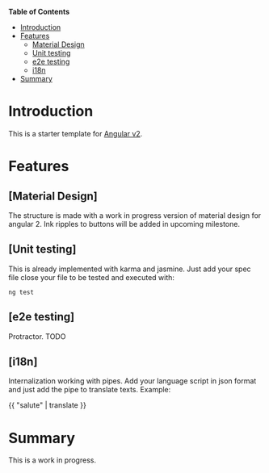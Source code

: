 **Table of Contents**

- [Introduction](#)
- [Features](#)
    - [Material Design](#)
    - [Unit testing](#)
    - [e2e testing](#)
    - [i18n](#)
- [Summary](#)

# Introduction
This is a starter template for [Angular v2](https://angular.io/).

# Features
## [Material Design]
The structure is made with a work in progress version of material design for angular 2. 
Ink ripples to buttons will be added in upcoming milestone.

## [Unit testing]
This is already implemented with karma and jasmine. Just add your spec file close your file to be tested and executed with: 

`ng test`

## [e2e testing]
Protractor. TODO

## [i18n]
Internalization working with pipes. Add your language script in json format and just add the pipe to translate texts.
Example:

{{ "salute" | translate }} 

# Summary
This is a work in progress.